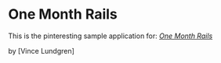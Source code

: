 # One Month Rails

This is the pinteresting sample application for:
[*One Month Rails*](http://onemonthrails.com)


by [Vince Lundgren]